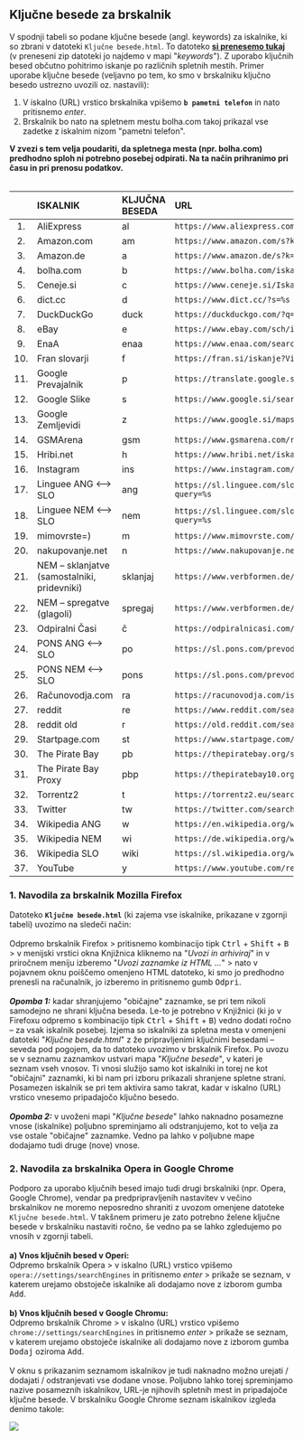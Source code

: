 <h2>Ključne besede za brskalnik</h2>

V spodnji tabeli so podane ključne besede (angl. keywords) za iskalnike, ki so zbrani v datoteki `Ključne besede.html`. To datoteko [**si prenesemo tukaj**](https://github.com/betterwebleon/slovenian-list/archive/master.zip) (v preneseni zip datoteki jo najdemo v mapi "*keywords*"). Z uporabo ključnih besed občutno pohitrimo iskanje po različnih spletnih mestih. Primer uporabe ključne besede (veljavno po tem, ko smo v brskalniku ključno besedo ustrezno uvozili oz. nastavili):

1. V iskalno (URL) vrstico brskalnika vpišemo **`b pametni telefon`** in nato pritisnemo *enter*.
2. Brskalnik bo nato na spletnem mestu bolha.com takoj prikazal vse zadetke z iskalnim nizom "pametni telefon".

**V zvezi s tem velja poudariti, da spletnega mesta (npr. bolha.com) predhodno sploh ni potrebno posebej odpirati. Na ta način prihranimo pri času in pri prenosu podatkov.**<br><br>

|     | ISKALNIK                                     | KLJUČNA BESEDA | URL           |
| :-: | :------------------------------------------- | :------------- | :------------ |
| 1.  | AliExpress                                   | al             | `https://www.aliexpress.com/wholesale?SearchText=%s` |
| 2.  | Amazon.com                                   | am             | `https://www.amazon.com/s?k=%s` |
| 3.  | Amazon.de                                    | a              | `https://www.amazon.de/s?k=%s` |
| 4.  | bolha.com                                    | b              | `https://www.bolha.com/iskanje?q=%s` |
| 5.  | Ceneje.si                                    | c              | `https://www.ceneje.si/Iskanje/Izdelki?q=%s` |
| 6.  | dict.cc                                      | d              | `https://www.dict.cc/?s=%s` |
| 7.  | DuckDuckGo                                   | duck           | `https://duckduckgo.com/?q=%s&ia=web` |
| 8.  | eBay                                         | e              | `https://www.ebay.com/sch/i.html?_nkw=%s` |
| 9.  | EnaA                                         | enaa           | `https://www.enaa.com/search.asp?q=%s` |
| 10. | Fran slovarji                                | f              | `https://fran.si/iskanje?View=1&Query=%s` |
| 11. | Google Prevajalnik                           | p              | `https://translate.google.si/#view=home&op=translate&sl=auto&tl=auto&text=%s` |
| 12. | Google Slike                                 | s              | `https://www.google.si/search?q=%s&tbm=isch` |
| 13. | Google Zemljevidi                            | z              | `https://www.google.si/maps?q=%s` |
| 14. | GSMArena                                     | gsm            | `https://www.gsmarena.com/res.php3?sSearch=%s` |
| 15. | Hribi.net                                    | h              | `https://www.hribi.net/iskalnik.asp?q=%s` |
| 16. | Instagram                                    | ins            | `https://www.instagram.com/explore/tags/%s/` |
| 17. | Linguee ANG <–> SLO                          | ang            | `https://sl.linguee.com/sloven%C5%A1%C4%8Dina-angle%C5%A1%C4%8Dina/search?query=%s` |
| 18. | Linguee NEM <–> SLO                          | nem            | `https://sl.linguee.com/sloven%C5%A1%C4%8Dina-nem%C5%A1%C4%8Dina/search?query=%s` |
| 19. | mimovrste=)                                  | m              | `https://www.mimovrste.com/iskanje?s=%s` |
| 20. | nakupovanje.net                              | n              | `https://www.nakupovanje.net/search?q=%s` |
| 21. | NEM – sklanjatve (samostalniki, pridevniki)  | sklanjaj       | `https://www.verbformen.de/deklination/?w=%s` |
| 22. | NEM – spregatve (glagoli)                    | spregaj        | `https://www.verbformen.de/konjugation/?w=%s` |
| 23. | Odpiralni Časi                               | č              | `https://odpiralnicasi.com/spots?q=%s` |
| 24. | PONS ANG <–> SLO                             | po             | `https://sl.pons.com/prevod?q=%s&l=ensl` |
| 25. | PONS NEM <–> SLO                             | pons           | `https://sl.pons.com/prevod?q=%s&l=desl` |
| 26. | Računovodja.com                              | ra             | `https://racunovodja.com/iskanje.asp?vpis=%s` |
| 27. | reddit                                       | re             | `https://www.reddit.com/search?q=%s` |
| 28. | reddit old                                   | r              | `https://old.reddit.com/search?q=%s` |
| 29. | Startpage.com                                | st             | `https://www.startpage.com/do/search?query=%s` |
| 30. | The Pirate Bay                               | pb             | `https://thepiratebay.org/search/%s/0/99/0` |
| 31. | The Pirate Bay Proxy                         | pbp            | `https://thepiratebay10.org/search/%s/0/99/0` |
| 32. | Torrentz2                                    | t              | `https://torrentz2.eu/search?f=%s` |
| 33. | Twitter                                      | tw             | `https://twitter.com/search?q=%s` |
| 34. | Wikipedia ANG                                | w              | `https://en.wikipedia.org/wiki/%s` |
| 35. | Wikipedia NEM                                | wi             | `https://de.wikipedia.org/wiki/%s` |
| 36. | Wikipedia SLO                                | wiki           | `https://sl.wikipedia.org/wiki/%s` |
| 37. | YouTube                                      | y              | `https://www.youtube.com/results?search_query=%s` |

<h3> 1. Navodila za brskalnik Mozilla Firefox</h3>

Datoteko **`Ključne besede.html`** (ki zajema vse iskalnike, prikazane v zgornji tabeli) uvozimo na sledeči način:<br><br>
Odpremo brskalnik Firefox > pritisnemo kombinacijo tipk <kbd>Ctrl</kbd> + <kbd>Shift</kbd> + <kbd>B</kbd> > v menijski vrstici okna Knjižnica kliknemo na "*Uvozi in arhiviraj*" in v priročnem meniju izberemo "*Uvozi zaznamke iz HTML ...*" > nato v pojavnem oknu poiščemo omenjeno HTML datoteko, ki smo jo predhodno prenesli na računalnik, jo izberemo in pritisnemo gumb <kbd>Odpri</kbd>.
<br><br>
<b>*Opomba 1:*</b> kadar shranjujemo "običajne" zaznamke, se pri tem nikoli samodejno ne shrani ključna beseda. Le-to je potrebno v Knjižnici (ki jo v Firefoxu odpremo s kombinacijo tipk <kbd>Ctrl</kbd> + <kbd>Shift</kbd> + <kbd>B</kbd>) vedno dodati ročno – za vsak iskalnik posebej. Izjema so iskalniki za spletna mesta v omenjeni datoteki "*Ključne besede.html*" z že pripravljenimi ključnimi besedami – seveda pod pogojem, da to datoteko uvozimo v brskalnik Firefox. Po uvozu se v seznamu zaznamkov ustvari mapa "*Ključne besede*", v kateri je seznam vseh vnosov. Ti vnosi služijo samo kot iskalniki in torej ne kot "običajni" zaznamki, ki bi nam pri izboru prikazali shranjene spletne strani. Posamezen iskalnik se pri tem aktivira samo takrat, kadar v iskalno (URL) vrstico vnesemo pripadajočo ključno besedo.
<br><br>
<b>*Opomba 2:*</b> v uvoženi mapi "*Ključne besede*" lahko naknadno posamezne vnose (iskalnike) poljubno spreminjamo ali odstranjujemo, kot to velja za vse ostale "običajne" zaznamke. Vedno pa lahko v poljubne mape dodajamo tudi druge (nove) vnose.

<h3> 2. Navodila za brskalnika Opera in Google Chrome</h3>
  
Podporo za uporabo ključnih besed imajo tudi drugi brskalniki (npr. Opera, Google Chrome), vendar pa predpripravljenih nastavitev v večino brskalnikov ne moremo neposredno shraniti z uvozom omenjene datoteke `Ključne besede.html`. V takšnem primeru je zato potrebno želene ključne besede v brskalniku nastaviti ročno, še vedno pa se lahko zgledujemo po vnosih v zgornji tabeli.
<br><br>
**a) Vnos ključnih besed v Operi:**<br>
Odpremo brskalnik Opera > v iskalno (URL) vrstico vpišemo `opera://settings/searchEngines` in pritisnemo *enter* > prikaže se seznam, v katerem urejamo obstoječe iskalnike ali dodajamo nove z izborom gumba <kbd>Add</kbd>.
<br><br>
**b) Vnos ključnih besed v Google Chromu:**<br>
Odpremo brskalnik Chrome > v iskalno (URL) vrstico vpišemo `chrome://settings/searchEngines` in pritisnemo *enter* > prikaže se seznam, v katerem urejamo obstoječe iskalnike ali dodajamo nove z izborom gumba <kbd>Dodaj</kbd> oziroma <kbd>Add</kbd>.
<br><br>
V oknu s prikazanim seznamom iskalnikov je tudi naknadno možno urejati / dodajati / odstranjevati vse dodane vnose. Poljubno lahko torej spreminjamo nazive posameznih iskalnikov, URL-je njihovih spletnih mest in pripadajoče ključne besede. V brskalniku Google Chrome seznam iskalnikov izgleda denimo takole:

<kbd><img src="https://raw.githubusercontent.com/betterwebleon/slovenian-list/master/img/Search_Engines-Chrome.png" /></kbd>
